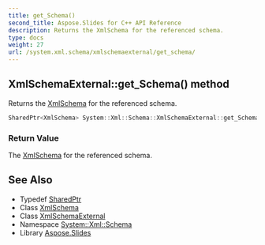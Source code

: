 ```yaml
---
title: get_Schema()
second_title: Aspose.Slides for C++ API Reference
description: Returns the XmlSchema for the referenced schema.
type: docs
weight: 27
url: /system.xml.schema/xmlschemaexternal/get_schema/
---
```

## XmlSchemaExternal::get_Schema() method


Returns the [XmlSchema](../../xmlschema/) for the referenced schema.

```cpp
SharedPtr<XmlSchema> System::Xml::Schema::XmlSchemaExternal::get_Schema()
```


### Return Value

The [XmlSchema](../../xmlschema/) for the referenced schema.

## See Also

* Typedef [SharedPtr](../../../system/sharedptr/)
* Class [XmlSchema](../../xmlschema/)
* Class [XmlSchemaExternal](../)
* Namespace [System::Xml::Schema](../../)
* Library [Aspose.Slides](../../../)